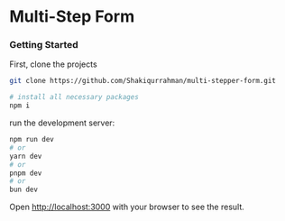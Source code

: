 # Multi-Step Form

### Getting Started

First, clone the projects
```bash
git clone https://github.com/Shakiqurrahman/multi-stepper-form.git

# install all necessary packages
npm i
```


run the development server:

```bash
npm run dev
# or
yarn dev
# or
pnpm dev
# or
bun dev
```

Open [http://localhost:3000](http://localhost:3000) with your browser to see the result.
